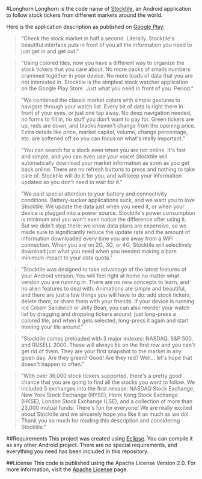#Longhorn
Longhorn is the code name of [Stocktile](https://play.google.com/store/apps/details?id=com.svpino.longhorn), an Android application to follow stock tickers from different markets around the world.

Here is the application description as published on [Google Play](https://play.google.com/store/apps/details?id=com.svpino.longhorn):

> "Check the stock market in half a second. Literally. Stocktile's beautiful interface puts in front of you all the information you need to just get in and get out."

> "Using colored tiles, now you have a different way to organize the stock tickers that you care about. No more packs of smalls numbers crammed together in your device. No more loads of data that you are not interested in. Stocktile is the simplest stock watcher application on the Google Play Store. Just what you need in front of you. Period."

> "We combined the classic market colors with simple gestures to navigate through your watch list. Every bit of data is right there in front of your eyes, or just one tap away. No deep navigation needed, no forms to fill in, no stuff you don't want to pay for. Green tickers are up, reds are down, and blacks haven't change from the opening price. Extra details like price, market capital, volume, change percentage, etc. are softened off so you can focus on what's really important."

> "You can search for a stock even when you are not online. It's fast and simple, and you can even use your voice! Stocktile will automatically download your market information as soon as you get back online. There are no refresh buttons to press and nothing to take care of. Stocktile will do it for you, and will keep your information updated so you don't need to wait for it."

> "We paid special attention to your battery and connectivity conditions. Battery-sucker applications suck, and we want you to love Stocktile. We update the data just when you need it, or when your device is plugged into a power source. Stocktile's power consumption is minimum and you won't even notice the difference after using it. But we didn't stop there: we know data plans are expensive, so we made sure to significantly reduce the update rate and the amount of information downloaded every time you are away from a WiFi connection. When you are on 2G, 3G, or 4G, Stocktile will selectively download just what you need when you needed making a bare minimum impact to your data quota."

> "Stocktile was designed to take advantage of the latest features of your Android version. You will feel right at home no matter what version you are running in. There are no new concepts to learn, and no alien features to deal with. Animations are simple and beautiful, and there are just a few things you will have to do: add stock tickers, delete them, or share them with your friends. If your device is running Ice Cream Sandwich or Jelly Bean, you can also reorder your watch list by dragging and dropping tickers around: just long-press a colored tile, and when it gets selected, long-press it again and start moving your tile around."

> "Stocktile comes preloaded with 3 major indexes: NASDAQ, S&P 500, and RUSELL 2000. These will always be on the first row and you can't get rid of them. They are your first snapshot to the market in any given day. Are they green? Good! Are they red? Well... let's hope that doesn't happen to often."

> "With over 36,000 stock tickers supported, there's a pretty good chance that you are going to find all the stocks you want to follow. We included 5 exchanges into the first release: NASDAQ Stock Exchange, New York Stock Exchange (NYSE), Honk Kong Stock Exchange (HKSE), London Stock Exchange (LSE), and a collection of more than 23,000 mutual funds. There's fun for everyone!
We are really excited about Stocktile and we sincerely hope you like it as much as we do! Thank you so much for reading this description and considering Stocktile."

##Requirements
This project was created using [Eclipse](http://www.eclipse.org). You can compile it as any other Android project. There are no special requirements, and everything you need has been included in this repository.

##License
This code is published using the Apache License Version 2.0. For more information, visit the [Apache License](http://www.apache.org/licenses/LICENSE-2.0) page.